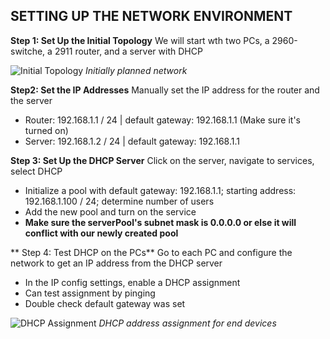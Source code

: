 ## SETTING UP THE NETWORK ENVIRONMENT  
**Step 1: Set Up the Initial Topology**
We will start wth two PCs, a 2960-switche, a 2911 router, and a server with DHCP

![Initial Topology](Step1-InitialTopology.png)
*Initially planned network*

**Step2: Set the IP Addresses** 
Manually set the IP address for the router and the server 
- Router: 192.168.1.1 / 24 | default gateway: 192.168.1.1    (Make sure it's turned on)
- Server: 192.168.1.2 / 24 | default gateway: 192.168.1.1

**Step 3: Set Up the DHCP Server** 
Click on the server, navigate to services, select DHCP
- Initialize a pool with default gateway: 192.168.1.1; starting address: 192.168.1.100 / 24; determine number of users
- Add the new pool and turn on the service
- **Make sure the serverPool's subnet mask is 0.0.0.0 or else it will conflict with our newly created pool** 

** Step 4: Test DHCP on the PCs**
Go to each PC and configure the network to get an IP address from the DHCP server
- In the IP config settings, enable a DHCP assignment
- Can test assignment by pinging
- Double check default gateway was set


![DHCP Assignment](Step4-DHCP.png)
*DHCP address assignment for end devices*
